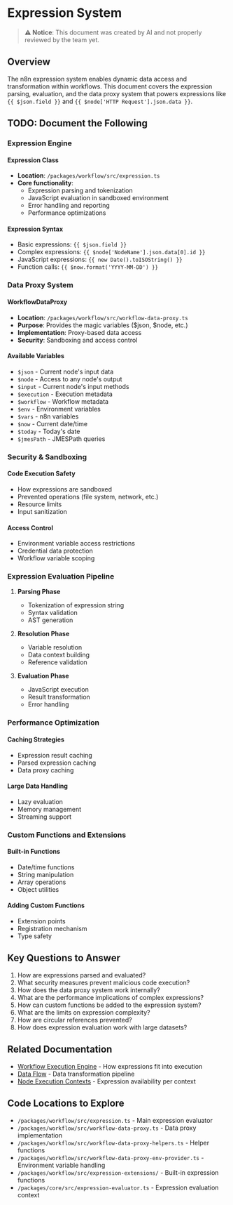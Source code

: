 # Expression System

> **⚠️ Notice**: This document was created by AI and not properly reviewed by the team yet.

## Overview

The n8n expression system enables dynamic data access and transformation within workflows. This document covers the expression parsing, evaluation, and the data proxy system that powers expressions like `{{ $json.field }}` and `{{ $node['HTTP Request'].json.data }}`.

## TODO: Document the Following

### Expression Engine

#### Expression Class
- **Location**: `/packages/workflow/src/expression.ts`
- **Core functionality**:
  - Expression parsing and tokenization
  - JavaScript evaluation in sandboxed environment
  - Error handling and reporting
  - Performance optimizations

#### Expression Syntax
- Basic expressions: `{{ $json.field }}`
- Complex expressions: `{{ $node['NodeName'].json.data[0].id }}`
- JavaScript expressions: `{{ new Date().toISOString() }}`
- Function calls: `{{ $now.format('YYYY-MM-DD') }}`

### Data Proxy System

#### WorkflowDataProxy
- **Location**: `/packages/workflow/src/workflow-data-proxy.ts`
- **Purpose**: Provides the magic variables ($json, $node, etc.)
- **Implementation**: Proxy-based data access
- **Security**: Sandboxing and access control

#### Available Variables
- `$json` - Current node's input data
- `$node` - Access to any node's output
- `$input` - Current node's input methods
- `$execution` - Execution metadata
- `$workflow` - Workflow metadata
- `$env` - Environment variables
- `$vars` - n8n variables
- `$now` - Current date/time
- `$today` - Today's date
- `$jmesPath` - JMESPath queries

### Security & Sandboxing

#### Code Execution Safety
- How expressions are sandboxed
- Prevented operations (file system, network, etc.)
- Resource limits
- Input sanitization

#### Access Control
- Environment variable access restrictions
- Credential data protection
- Workflow variable scoping

### Expression Evaluation Pipeline

1. **Parsing Phase**
   - Tokenization of expression string
   - Syntax validation
   - AST generation

2. **Resolution Phase**
   - Variable resolution
   - Data context building
   - Reference validation

3. **Evaluation Phase**
   - JavaScript execution
   - Result transformation
   - Error handling

### Performance Optimization

#### Caching Strategies
- Expression result caching
- Parsed expression caching
- Data proxy caching

#### Large Data Handling
- Lazy evaluation
- Memory management
- Streaming support

### Custom Functions and Extensions

#### Built-in Functions
- Date/time functions
- String manipulation
- Array operations
- Object utilities

#### Adding Custom Functions
- Extension points
- Registration mechanism
- Type safety

## Key Questions to Answer

1. How are expressions parsed and evaluated?
2. What security measures prevent malicious code execution?
3. How does the data proxy system work internally?
4. What are the performance implications of complex expressions?
5. How can custom functions be added to the expression system?
6. What are the limits on expression complexity?
7. How are circular references prevented?
8. How does expression evaluation work with large datasets?

## Related Documentation

- [Workflow Execution Engine](./workflow-execution-engine.md) - How expressions fit into execution
- [Data Flow](./data-flow.md) - Data transformation pipeline
- [Node Execution Contexts](./node-execution-contexts.md) - Expression availability per context

## Code Locations to Explore

- `/packages/workflow/src/expression.ts` - Main expression evaluator
- `/packages/workflow/src/workflow-data-proxy.ts` - Data proxy implementation
- `/packages/workflow/src/workflow-data-proxy-helpers.ts` - Helper functions
- `/packages/workflow/src/workflow-data-proxy-env-provider.ts` - Environment variable handling
- `/packages/workflow/src/expression-extensions/` - Built-in expression functions
- `/packages/core/src/expression-evaluator.ts` - Expression evaluation context
